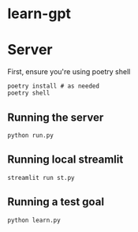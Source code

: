 # learn-gpt


# Server
First, ensure you're using poetry shell
```
poetry install # as needed
poetry shell
```

## Running the server
```
python run.py
```

## Running local streamlit
```
streamlit run st.py
```

## Running a test goal
```
python learn.py
```
